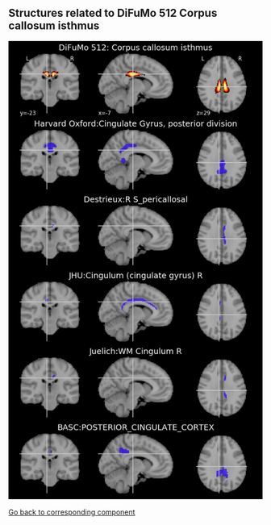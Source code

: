 


## Structures related to DiFuMo 512 Corpus callosum isthmus

![408](408.jpg "Structures related to DiFuMo 512 Corpus callosum isthmus")

[Go back to corresponding component](https://parietal-inria.github.io/DiFuMo/512/html/408.html)